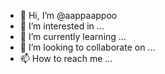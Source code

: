 - 👋 Hi, I’m @aappaappoo
- 👀 I’m interested in ...
- 🌱 I’m currently learning ...
- 💞️ I’m looking to collaborate on ...
- 📫 How to reach me ...

<!---
aappaappoo/aappaappoo is a ✨ special ✨ repository because its `README.md` (this file) appears on your GitHub profile.
You can click the Preview link to take a look at your changes.
--->
